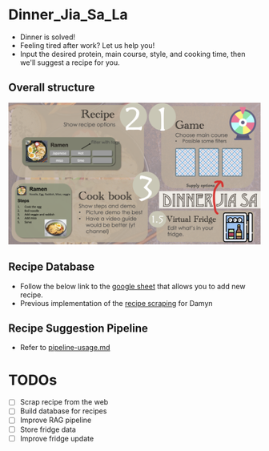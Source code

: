 # Dinner_Jia_Sa_La
- Dinner is solved!
- Feeling tired after work? Let us help you! 
- Input the desired protein, main course, style, and cooking time, then we'll suggest a recipe for you.

## Overall structure 

![Dinner Jia Sa overall structure](imgs/dinner_jia_sa_overview.png?raw=true)

## Recipe Database
- Follow the below link to the [google sheet](https://docs.google.com/forms/d/e/1FAIpQLSfxTS-lDOGvB1GE9Ih5A2HRuqPFw5pG_E3FmQlicuTdkbVvCw/viewform?embedded=true) that allows you to add new recipe.
- Previous implementation of the [recipe scraping](https://github.com/Joycelyn-Chen/JoJoHome/blob/main/kitchen.py) for Damyn


## Recipe Suggestion Pipeline
- Refer to [pipeline-usage.md](docs/pipeline-usage.md)


# TODOs
- [ ] Scrap recipe from the web
- [ ] Build database for recipes
- [ ] Improve RAG pipeline
- [ ] Store fridge data
- [ ] Improve fridge update